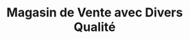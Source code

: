 ---
title: "Magasin de Vente avec Divers Qualité"
url: /macenta/magasin-de-vente-avec-divers-qualite/
shop: commodité
---